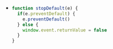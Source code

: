 - ```js
  function stopDefault(e) {
    if(e.preventDefault) {
      e.preventDefault()
    } else {
      window.event.returnValue = false
    }
  }
  ```